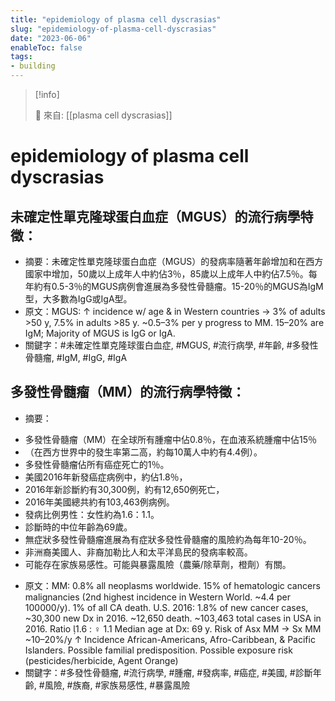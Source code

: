 ```yaml
---
title: "epidemiology of plasma cell dyscrasias"
slug: "epidemiology-of-plasma-cell-dyscrasias"
date: "2023-06-06"
enableToc: false
tags:
- building
---
```


> [!info]
>
> 🌱 來自: [[plasma cell dyscrasias]]

# epidemiology of plasma cell dyscrasias

## 未確定性單克隆球蛋白血症（MGUS）的流行病學特徵：
- 摘要：未確定性單克隆球蛋白血症（MGUS）的發病率隨著年齡增加和在西方國家中增加，50歲以上成年人中約佔3％，85歲以上成年人中約佔7.5％。每年約有0.5-3％的MGUS病例會進展為多發性骨髓瘤。15-20％的MGUS為IgM型，大多數為IgG或IgA型。
- 原文：MGUS: ↑ incidence w/ age & in Western countries → 3% of adults >50 y, 7.5% in adults >85 y. ~0.5–3% per y progress to MM. 15–20% are IgM; Majority of MGUS is IgG or IgA.
- 關鍵字：#未確定性單克隆球蛋白血症, #MGUS, #流行病學, #年齡, #多發性骨髓瘤, #IgM, #IgG, #IgA


## 多發性骨髓瘤（MM）的流行病學特徵：
- 摘要：
* 多發性骨髓瘤（MM）在全球所有腫瘤中佔0.8％，在血液系統腫瘤中佔15％
* （在西方世界中的發生率第二高，約每10萬人中約有4.4例）。
* 多發性骨髓瘤佔所有癌症死亡的1％。
* 美國2016年新發癌症病例中，約佔1.8％，
* 2016年新診斷約有30,300例，約有12,650例死亡，
* 2016年美國總共約有103,463例病例。
* 發病比例男性：女性約為1.6：1.1。
* 診斷時的中位年齡為69歲。
* 無症狀多發性骨髓瘤進展為有症狀多發性骨髓瘤的風險約為每年10-20％。
* 非洲裔美國人、非裔加勒比人和太平洋島民的發病率較高。
* 可能存在家族易感性。可能與暴露風險（農藥/除草劑，橙劑）有關。

- 原文：MM: 0.8% all neoplasms worldwide. 15% of hematologic cancers malignancies (2nd highest incidence in Western World. ~4.4 per 100000/y). 1% of all CA death.
U.S. 2016: 1.8% of new cancer cases, ~30,300 new Dx in 2016. ~12,650 death. ~103,463 total cases in USA in 2016. Ratio 1.6 : ♀ 1.1
Median age at Dx: 69 y. Risk of Asx MM → Sx MM ~10–20%/y
↑ Incidence African-Americans, Afro-Caribbean, & Pacific Islanders. Possible familial predisposition. Possible exposure risk (pesticides/herbicide, Agent Orange)
- 關鍵字：#多發性骨髓瘤, #流行病學, #腫瘤, #發病率, #癌症, #美國, #診斷年齡, #風險, #族裔, #家族易感性, #暴露風險
